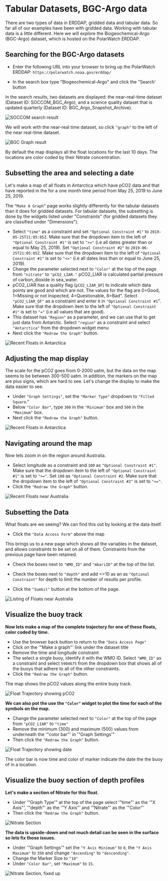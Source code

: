 # Tabular Datasets, BGC-Argo data

There are two types of data in ERDDAP, gridded data and tabular data. So far all of our examples have been with gridded data.  Working with tabular data is a little different.  Here we will explore the Biogeochemical-Argo (BGC-Argo) dataset, which is hosted on the PolarWatch ERDDAP.

## Searching for the BGC-Argo datasets   

* Enter the following URL into your browser to bring up the PolarWatch ERDDAP: `https://polarwatch.noaa.gov/erddap/` 

* In the search box type "Biogeochemical-Argo" and click the "Search' button  

In the search results, two datasets are displayed: the near-real-time dataset (Dataset ID: SOCCOM_BGC_Argo), and a science quality dataset that is updated quarterly (Dataset ID: BGC_Argo_Snapshot_Archive).   

![SOCCOM search result](images/BGCDataListing.png)  

We will work with the near-real time dataset, so click `"graph"` to the left of the near real-time dataset. 

![BGC Graph result](images/BGCmap1.png) 

By default the map displays all the float locations for the last 10 days.  The locations are color coded by their Nitrate concentration. 

## Subsetting the area and selecting a date   

Let's make a map of all floats in Antarctica which have pCO2 data and that have reported in the for a one month time period from May 25, 2019 to June 25, 2019.   

The `“Make A Graph”` page works slightly differently for the tabular datasets than it does for gridded datasets. For tabular datasets, the subsetting is done by the widgets listed under "Constraints" (for gridded datasets they are classified under "Dimensions"). 

* Select `"time"` as a constraint and set `"Optional Constraint #1"` to `2019-05-25T21:05:05Z`. Make sure that the dropdown item to the left of `"Optional Constraint #1"` is set to `">="` (i.e all dates greater than or equal to May 25, 2019). Set `"Optional Constraint #2"` to `2019-06-25T21:05:05Z`. Make sure that the dropdown item to the left of `"Optional Constraint #1"` is set to `"<="` (i.e all dates less than or equal to June 25, 2019).  
* Change the parameter selected next to `"Color"` at the top of the page from `"nitrate"` to `"pCO2_LIAR."` pCO2_LIAR is calculated partial pressure of carbon_dioxide in sea_water.  
* pCO2_LIAR has a quality flag (`pCO2_LIAR_QF`) to indicate which data points are good and which are not. The values for the flag are 0=Good, 1=Missing or not inspected, 4=Questionable, 8=Bad". Select `"pCO2_LIAR_QF"` as a constraint and enter `0` in `"Optional Constraint #1`". Make sure that the dropdown item to the left of `"Optional Constraint #1"` is set to `"="` (i.e all values that are good).  
* This dataset has `"Region"` as a parameter, and we can use that to get just data from Antarctic.  Select `"region"` as a constraint and select `"Antarctica"` from the dropdown widget menu  
* Next click the `"Redraw the Graph"` button.  

![Recent Floats in Antarctica](images/BGCmap15.png) 

## Adjusting the map display

The scale for the pCO2 goes from 0-2000 uatm, but the data on the map seems to be between 300-500 uatm. In addition, the markers on the map are plus signs, which are hard to see. Let's change the display to make the data easier to see. 

* Under `"Graph Settings"`, set the `"Marker Type"` dropdown to `"Filled Square`."
* Below `"Color Bar"`, type `300` in the `"Minimum"` box and `500` in the `"Maximum"` box.  
* Next click the `"Redraw the Graph"` button. 


![Recent Floats in Antarctica](images/BGCmap2.png) 

## Navigating around the map

Now lets zoom in on the region around Australia. 

* Select longitude as a constraint and `100` as `"Optional Constraint #1"`. Make sure that the dropdown item to the left of `"Optional Constraint #1"` is set to `">="`. Set  `180` as `"Optional Constraint #2`. Make sure that the dropdown item to the left of `"Optional Constraint #2"` is set to `"<="`. 
* Click the `"Redraw the Graph"` button.  
 
![Recent Floats near Australia](images/BGCmap3.png)

## Subsetting the Data 

What floats are we seeing?  We can find this out by looking at the data itself.  

* Click the `"Data Access Form"` above the map  

This brings us to a new page which shows all the variables in the dataset, and allows constraints to be set on all of them. Constraints from the previous page have been retained. 

* Check the boxes next to `"WMO_ID"` and `"mbariID"` at the top of the list.
* Check the boxes next to `"depth"` and add <=10 as an as `"Optional Constraint"` for depth to limit the number of results per profile. 

* Click the `"Sumbit"` button at the bottom of the page.  

![Listing of Floats near Australia](images/FloatListing.png) 

## Visualize the buoy track  

__Now lets make a map of the complete trajectory for one of these floats, color coded by time.__  

* Use the browser back button to return to the `"Data Access Page"`
* Click on the '"Make a graph"' link under the dataset title 
* Remove the time and longitude constraint
* The select a single buoy, identify it with the WMO ID. Select `"WMO_ID"` as a constraint and select `5904675` from the dropdown box that shows all of the buoys that adhere to all of the other constraints.
* Click the `"Redraw the Graph"` button.  

The map shows the pCO2 values along the entire buoy track. 

![Float Trajectory showing pCO2](images/BGCmap45.png)

__We can also pot the use the `"Color"` widget to plot the time for each of the symbols on the map.__    

* Change the parameter selected next to `"Color"` at the top of the page from `"pCO2_LIAR"` to `"time"`
* Remove the minimum (300) and maximum (500) values from underneath the '"color bar"' in '"Graph Settings'" 
* Then click the `"Redraw the Graph"` button.  

![Float Trajectory showing date](images/BGCmap4.png)

The color bar is now time and color of marker indicate the date the the buoy of in a location. 

## Visualize the buoy section of depth profiles  

__Let's make a section of Nitrate for this float.__ 

* Under '"Graph Type'" at the top of the page select '"time"' as the '"X Axis"', '"depth"' as the '"Y Axis"' and '"Nitrate"' as the '"Color"'
* Then click the `"Redraw the Graph"` button.  


![Nitrate Section](images/BGCSection1.png)

__The data is upside-down and not much detail can be seen in the surface so lets fix those issues.__  

* Under '"Graph Settings'" set the `"Y Axis Minimum"` to `0`, the `"Y Axis Maximum"` to `350` and change  `"Ascending"` to `"descending"`. 
* Change the Marker Size to `"10"` 
* Under `"Color Bar"`, set `"Maximum"` to `15`. 

![Nitrate Section, fixed up](images/BGCSection2.png)

